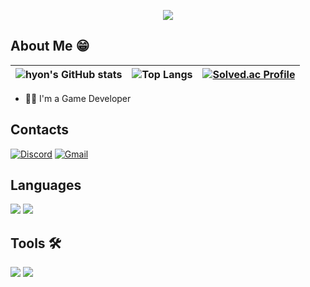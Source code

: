 <p align = "center">
<img src="https://capsule-render.vercel.app/api?type=waving&color=ffd400&height=300&section=header&text=Hello!&fontSize=70">
</p>

## About Me 😁
|![hyon's GitHub stats](https://github-readme-stats.vercel.app/api?username=hyon3034&show_icons=true&theme=gruvbox)|![Top Langs](https://github-readme-stats.vercel.app/api/top-langs/?username=hyon3034&layout=compact)|[![Solved.ac Profile](http://mazassumnida.wtf/api/v2/generate_badge?boj=whatisthat)](https://solved.ac/whatisthat/)|
|---|---|---|

- 👩‍💻 I'm a Game Developer

## Contacts
[![Discord](https://img.shields.io/badge/Discord-7289DA?style=for-the-badge&logo=discord&logoColor=white)](https://www.discord.com/users/403898798016823307)
[![Gmail](https://img.shields.io/badge/Gmail-D14836?style=for-the-badge&logo=gmail&logoColor=white)](https://mail.google.com/mail/?view=cm&amp;fs=1&amp;to=hyon3034@gmail.com")

## Languages
<div>
    <img src ="https://img.shields.io/badge/C%2B%2B-00599C?style=for-the-badge&logo=c%2B%2B&logoColor=white">
    <img src ="https://img.shields.io/badge/C%23-239120?style=for-the-badge&logo=c-sharp&logoColor=white">
</div>

## Tools 🛠
<div>
    <img src ="https://img.shields.io/badge/unrealengine-%23313131.svg?style=for-the-badge&logo=unrealengine&logoColor=white">
    <img src ="https://img.shields.io/badge/Unity-100000?style=for-the-badge&logo=unity&logoColor=white">
</div>
